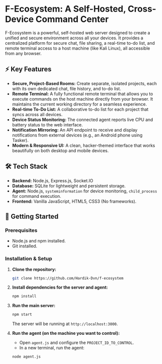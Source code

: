 # F-Ecosystem: A Self-Hosted, Cross-Device Command Center

F-Ecosystem is a powerful, self-hosted web server designed to create a unified and secure environment across all your devices. It provides a centralized platform for secure chat, file sharing, a real-time to-do list, and remote terminal access to a host machine (like Kali Linux), all accessible from any browser.

## ⚡ Key Features

* **Secure, Project-Based Rooms:** Create separate, isolated projects, each with its own dedicated chat, file history, and to-do list.
* **Remote Terminal:** A fully functional remote terminal that allows you to execute commands on the host machine directly from your browser. It maintains the current working directory for a seamless experience.
* **Real-time To-Do List:** A collaborative to-do list for each project that syncs across all devices.
* **Device Status Monitoring:** The connected agent reports live CPU and battery status to the web interface.
* **Notification Mirroring:** An API endpoint to receive and display notifications from external devices (e.g., an Android phone using Tasker).
* **Modern & Responsive UI:** A clean, hacker-themed interface that works beautifully on both desktop and mobile devices.

## 🛠️ Tech Stack

* **Backend:** Node.js, Express.js, Socket.IO
* **Database:** SQLite for lightweight and persistent storage.
* **Agent:** Node.js, `systeminformation` for device monitoring, `child_process` for command execution.
* **Frontend:** Vanilla JavaScript, HTML5, CSS3 (No frameworks).

## 🚀 Getting Started

### Prerequisites

* Node.js and npm installed.
* Git installed.

### Installation & Setup

1.  **Clone the repository:**
    ```bash
    git clone https://github.com/Hardik-Dvn/f-ecosystem
    ```

2.  **Install dependencies for the server and agent:**
    ```bash
    npm install
    ```

3.  **Run the main server:**
    ```bash
    npm start
    ```
    The server will be running at `http://localhost:3000`.

4.  **Run the agent (on the machine you want to control):**
    * Open `agent.js` and configure the `PROJECT_ID_TO_CONTROL`.
    * In a new terminal, run the agent:
    ```bash
    node agent.js
    ```
